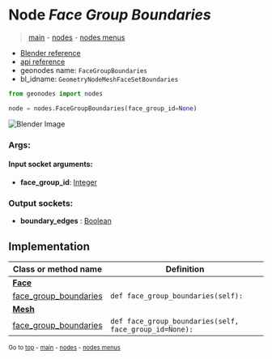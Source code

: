 # Node *Face Group Boundaries*

> [main](../index.md) - [nodes](nodes.md) - [nodes menus](nodes_menus.md)

- [Blender reference](https://docs.blender.org/manual/en/latest/modeling/geometry_nodes/a.html)
- [api reference](https://docs.blender.org/api/current/bpy.types.GeometryNodeMeshFaceSetBoundaries.html)
- geonodes name: `FaceGroupBoundaries`
- bl_idname: `GeometryNodeMeshFaceSetBoundaries`

```python
from geonodes import nodes

node = nodes.FaceGroupBoundaries(face_group_id=None)
```

![Blender Image](https://docs.blender.org/manual/en/latest/_images/node-types_GeometryNodeMeshFaceSetBoundaries.webp)

### Args:

#### Input socket arguments:

- **face_group_id**: [Integer](Integer.md)

### Output sockets:

- **boundary_edges** : [Boolean](Boolean.md)

## Implementation

| Class or method name | Definition |
|----------------------|------------|
| **[Face](Face.md)** |
| [face_group_boundaries](Face.md#face_group_boundaries) | `def face_group_boundaries(self):` |
| **[Mesh](Mesh.md)** |
| [face_group_boundaries](Mesh.md#face_group_boundaries) | `def face_group_boundaries(self, face_group_id=None):` |

<sub>Go to [top](#node-Face-Group-Boundaries) - [main](../index.md) - [nodes](nodes.md) - [nodes menus](nodes_menus.md)</sub>

